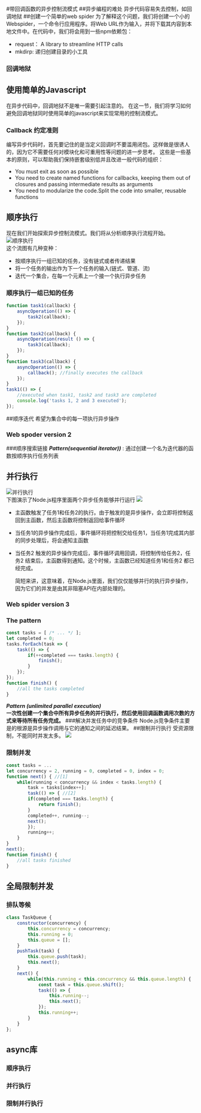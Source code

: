 #带回调函数的异步控制流模式
##异步编程的难处
异步代码容易失去控制，如回调地狱
##创建一个简单的web spider
为了解释这个问题，我们将创建一个小的Webspider，一个命令行应用程序。将Web URL作为输入，并将下载其内容到本地文件中。在代码中，我们将会用到一些npm依赖包：
- request： A library to streamline HTTP calls
- mkdirp: 递归创建目录的小工具
### 回调地狱
## 使用简单的Javascript
在异步代码中，回调地狱不是唯一需要引起注意的。
在这一节，我们将学习如何避免回调地狱同时使用简单的javascript来实现常用的控制流模式。
### Callback 约定准则
编写异步代码时，首先要记住的是当定义回调时不要滥用闭包。这样做是很诱人的，因为它不需要任何对模块化和可重用性等问题的进一步思考。
这些是一些基本的原则，可以帮助我们保持嵌套级别低并且改进一般代码的组织：
- You must exit as soon as possible
- You need to create named functions for callbacks, keeping them out of closures
  and passing intermediate results as arguments
- You need to modularize the code.Split the code into smaller, reusable functions
## 顺序执行
现在我们开始探索异步控制流模式。我们将从分析顺序执行流程开始。  
![顺序执行](images/sequence.bmp)  
这个流图有几种变种：  
- 按顺序执行一组已知的任务，没有链式或者传递结果
- 将一个任务的输出作为下一个任务的输入(链式、管道、流)
- 迭代一个集合，在每一个元素上一个接一个执行异步任务
### 顺序执行一组已知的任务
```javascript
function task1(callback) {
    asyncOperation(() => {
        task2(callback);
    });
}
function task2(callback) {
    asyncOperation(result () => {
        task3(callback);
    });
}
function task3(callback) {
    asyncOperation(() => {
        callback(); //finally executes the callback
    });
}
task1(() => {
    //executed when task1, task2 and task3 are completed
    console.log('tasks 1, 2 and 3 executed');
});
```
##顺序迭代
希望为集合中的每一项执行异步操作
### Web spoder version 2
###顺序搜索链接
***Pattern(sequential iterator))*** : 通过创建一个名为迭代器的函数按顺序执行任务列表
## 并行执行
![并行执行](images/parallel.bmp)  
下图演示了Node.js程序里面两个异步任务能够并行运行
![](images/async_parallel.bmp)
- 主函数触发了任务1和任务2的执行。由于触发的是异步操作，会立即将控制返回到主函数，然后主函数将控制返回给事件循环
- 当任务1的异步操作完成后，事件循环将把控制交给任务1，当任务1完成其内部的同步处理后，将会通知主函数
- 当任务2 触发的异步操作完成后，事件循环调用回调，将控制传给任务2，任务2 结束后，主函数得到通知。这个时候，主函数已经知道任务1和任务2 都已经完成。
  
  简短来讲，这意味着，在Node.js里面，我们仅仅能够并行的执行异步操作，因为它们的并发是由其非阻塞API在内部处理的。
### Web spider version 3
### The pattern
```javascript
const tasks = [ /* ... */ ];
let completed = 0;
tasks.forEach(task => {
    task(() => {
        if(++completed === tasks.length) {
            finish();
        }
    });
});
function finish() {
    //all the tasks completed
}
```
***Pattern (unlimited parallel execution)***   
**一次性创建一个集合中所有异步任务的并行执行，然后使用回调函数调用次数的方式来等待所有任务完成。**
###解决并发任务中的竞争条件
Node.js竞争条件主要是的根源是异步操作调用与它的通知之间的延迟结果。
##限制并行执行
受资源限制，不能同时并发太多。
![](images/limited_parallel.bmp)
### 限制并发
```javascript
const tasks = ...
let concurrency = 2, running = 0, completed = 0, index = 0;
function next() { //[1]
    while(running < concurrency && index < tasks.length) {
        task = tasks[index++];
        task(() => { //[2]
        if(completed === tasks.length) {
            return finish();
        }
        completed++, running--;
        next();
        });
        running++;
    }
}
next();
function finish() {
    //all tasks finished
}
```
## 全局限制并发
### 排队等候
```javascript
class TaskQueue {
    constructor(concurrency) {
        this.concurrency = concurrency;
        this.running = 0;
        this.queue = [];
    }
    pushTask(task) {
        this.queue.push(task);
        this.next();
    }
    next() {
        while(this.running < this.concurrency && this.queue.length) {
            const task = this.queue.shift();
            task(() => {
                this.running--;
                this.next();
            });
            this.running++;
        }
    }
};
```
## async库
### 顺序执行
### 并行执行
### 限制并行执行

